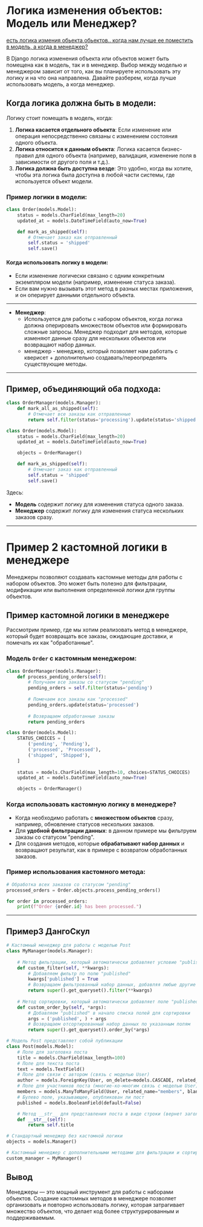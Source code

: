 
# Логика изменения объектов: Модель или Менеджер?

<u>есть логика измения обьекта,обьектов.. когда нам лучше ее поместить в модель, а когда в менеджер?</u>

В Django логика изменения объекта или объектов может быть помещена как в модель, так и в менеджер. Выбор между моделью и менеджером зависит от того, как вы планируете использовать эту логику и на что она направлена. Давайте разберем, когда лучше использовать модель, а когда менеджер.

## Когда логика должна быть в **модели**:

Логику стоит помещать в модель, когда:

1. **Логика касается отдельного объекта**: Если изменение или операция непосредственно связаны с изменением состояния одного объекта.
2. **Логика относится к данным объекта**: Логика касается бизнес-правил для одного объекта (например, валидация, изменение поля в зависимости от другого поля и т.д.).
3. **Логика должна быть доступна везде**: Это удобно, когда вы хотите, чтобы эта логика была доступна в любой части системы, где используется объект модели.

### Пример логики в модели:

```python
class Order(models.Model):
    status = models.CharField(max_length=20)
    updated_at = models.DateTimeField(auto_now=True)

    def mark_as_shipped(self):
        # Отмечает заказ как отправленный
        self.status = 'shipped'
        self.save()
```

#### Когда использовать логику в модели:
- Если изменение логически связано с одним конкретным экземпляром модели (например, изменение статуса заказа).
- Если вам нужно вызывать этот метод в разных местах приложения, и он оперирует данными отдельного объекта.

---
 
- **Менеджер**:
  - Используется для работы с набором объектов, когда логика должна оперировать множеством объектов или формировать сложные запросы. Менеджер подходит для методов, которые изменяют данные сразу для нескольких объектов или возвращают набор данных.
  - менеджер - менеджер, который позволяет нам работать с кверисет + дополнительно создавать/переопределять существующие методы.
---

## Пример, объединяющий оба подхода:

```python
class OrderManager(models.Manager):
    def mark_all_as_shipped(self):
        # Отмечает все заказы как отправленные
        return self.filter(status='processing').update(status='shipped')

class Order(models.Model):
    status = models.CharField(max_length=20)
    updated_at = models.DateTimeField(auto_now=True)

    objects = OrderManager()

    def mark_as_shipped(self):
        # Отмечает заказ как отправленный
        self.status = 'shipped'
        self.save()
```

Здесь:
- **Модель** содержит логику для изменения статуса одного заказа.
- **Менеджер** содержит логику для изменения статуса нескольких заказов сразу.


---

# Пример 2 кастомной логики в менеджере

Менеджеры позволяют создавать кастомные методы для работы с набором объектов. Это может быть полезно для фильтрации, модификации или выполнения определенной логики для группы объектов.

## Пример кастомной логики в менеджере

Рассмотрим пример, где мы хотим реализовать метод в менеджере, который будет возвращать все заказы, ожидающие доставки, и помечать их как "обработанные".

### Модель `Order` с кастомным менеджером:

```python
class OrderManager(models.Manager):
    def process_pending_orders(self):
        # Получаем все заказы со статусом "pending"
        pending_orders = self.filter(status='pending')
        
        # Помечаем все заказы как "processed"
        pending_orders.update(status='processed')
        
        # Возвращаем обработанные заказы
        return pending_orders

class Order(models.Model):
    STATUS_CHOICES = [
        ('pending', 'Pending'),
        ('processed', 'Processed'),
        ('shipped', 'Shipped'),
    ]
    
    status = models.CharField(max_length=10, choices=STATUS_CHOICES)
    updated_at = models.DateTimeField(auto_now=True)

    objects = OrderManager()
```

### Когда использовать кастомную логику в менеджере?

- Когда необходимо работать с **множеством объектов** сразу, например, обновление статусов нескольких заказов.
- Для **удобной фильтрации данных**: в данном примере мы фильтруем заказы со статусом "pending".
- Для создания методов, которые **обрабатывают набор данных** и возвращают результат, как в примере с возвратом обработанных заказов.

### Пример использования кастомного метода:

```python
# Обработка всех заказов со статусом "pending"
processed_orders = Order.objects.process_pending_orders()

for order in processed_orders:
    print(f"Order {order.id} has been processed.")
```

---
## Пример3 ДангоСкул

```python
# Кастомный менеджер для работы с моделью Post
class MyManager(models.Manager):
    
    # Метод фильтрации, который автоматически добавляет условие "published=True"
    def custom_filter(self, **kwargs):
        # Добавляем фильтр по полю "published"
        kwargs['published'] = True
        # Возвращаем фильтрованный набор данных, добавляя любые другие переданные фильтры
        return super().get_queryset().filter(**kwargs)
    
    # Метод сортировки, который автоматически добавляет поле "published" в список сортировки
    def custom_order_by(self, *args):
        # Добавляем "published" в начало списка полей для сортировки
        args = ('published', ) + args
        # Возвращаем отсортированный набор данных по указанным полям
        return super().get_queryset().order_by(*args)

# Модель Post представляет собой публикации
class Post(models.Model):
    # Поле для заголовка поста
    title = models.CharField(max_length=100)
    # Поле для текста поста
    text = models.TextField()
    # Поле для связи с автором (связь с моделью User)
    author = models.ForeignKey(User, on_delete=models.CASCADE, related_name='post')
    # Поле для участников поста (многие-ко-многим связь с моделью User)
    members = models.ManyToManyField(User, related_name="members", blank=True)
    # Булево поле, указывающее, опубликован ли пост
    published = models.BooleanField(default=False)

    # Метод __str__ для представления поста в виде строки (вернет заголовок поста)
    def __str__(self):
        return self.title

# Стандартный менеджер без кастомной логики
objects = models.Manager()

# Кастомный менеджер с дополнительными методами для фильтрации и сортировки
custom_manager = MyManager()

```


## Вывод

Менеджеры — это мощный инструмент для работы с наборами объектов. Создание кастомных методов в менеджере позволяет организовать и повторно использовать логику, которая затрагивает множество объектов, что делает код более структурированным и поддерживаемым.

